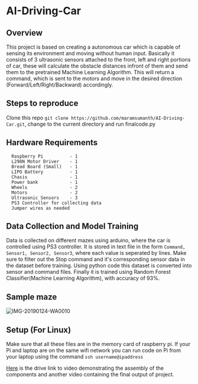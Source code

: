 AI-Driving-Car
=============
      
## Overview

   This project is based on creating a autonomous car which is capable of sensing its environment and moving without human input. Basically it consists of 3 ultrasonic sensors attached to the front, left and right portions of car, these will calculate the obstacle distances infront of them and send them to the pretrained Machine Learning Algorithm. This will return a command, which is sent to the motors and move in the desired direction (Forward/Left/Right/Backward) accordingly.
   
## Steps to reproduce
   Clone this repo ```git clone https://github.com/maramsumanth/AI-Driving-Car.git```, change to the current directory and run finalcode.py
      

## Hardware Requirements
      Raspberry Pi          - 1
      L298N Motor Driver    - 1
      Bread Board (Small)   - 1
      LIPO Battery          - 1
      Chasis                - 1
      Power bank            - 1
      Wheels                - 2
      Motors                - 2
      Ultrasonic Sensors    - 3
      PS3 Controller for collecting data
      Jumper wires as needed
    
## Data Collection and Model Training

   Data is collected on different mazes using arduino, where the car is controlled using PS3 controller. It is stored in text file in the form ```Command, Sensor1, Sensor2, Sensor3```, where each value is seperated by lines. Make sure to filter out the Stop command and it's corresponding sensor data in the dataset before training. Using python code this dataset is converted into sensor and command files. Finally it is trained using Random Forest Classifier(Machine Learning Algorithm), with accuracy of 93%.

## Sample maze

![IMG-20190124-WA0010](https://user-images.githubusercontent.com/32808381/54482270-0be68980-4867-11e9-9c71-4d268ae18d44.jpg)




## Setup (For Linux)
Make sure that all these files are in the memory card of raspberry pi. If your Pi and laptop are on the same wifi network you can run code on Pi from your laptop using the command 
            ```ssh username@ipaddress```
            
[Here](https://drive.google.com/drive/folders/1Pr7gGW8ToveAyUVRObod15jswgyZrwg8) is the drive link to video demonstrating the assembly of the components and another video containing the final output of project.
      
